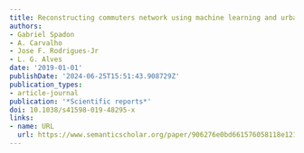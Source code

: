 ```yaml
---
title: Reconstructing commuters network using machine learning and urban indicators
authors:
- Gabriel Spadon
- A. Carvalho
- Jose F. Rodrigues-Jr
- L. G. Alves
date: '2019-01-01'
publishDate: '2024-06-25T15:51:43.908729Z'
publication_types:
- article-journal
publication: '*Scientific reports*'
doi: 10.1038/s41598-019-48295-x
links:
- name: URL
  url: https://www.semanticscholar.org/paper/906276e0bd661576058118e121413e07fcc307ba
---
```

